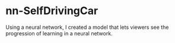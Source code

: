 # nn-SelfDrivingCar
Using a neural network, I created a model that lets viewers see the progression of learning in a neural network.
